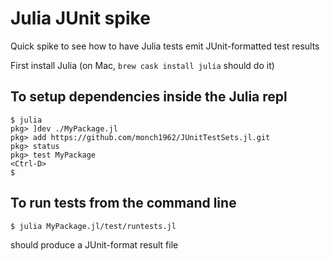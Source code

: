 # Julia JUnit spike

Quick spike to see how to have Julia tests emit JUnit-formatted test results

First install Julia (on Mac, `brew cask install julia` should do it)

## To setup dependencies inside the Julia repl
```
$ julia
pkg> ]dev ./MyPackage.jl
pkg> add https://github.com/monch1962/JUnitTestSets.jl.git
pkg> status
pkg> test MyPackage
<Ctrl-D>
$
```

## To run tests from the command line
```
$ julia MyPackage.jl/test/runtests.jl
```
should produce a JUnit-format result file
